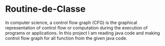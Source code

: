 # Routine-de-Classe
In computer science, a control flow graph (CFG) is the graphical representation of control flow or computation during the execution of programs or applications. In this project I am reading java code and making control flow graph for all function from the given java code.
